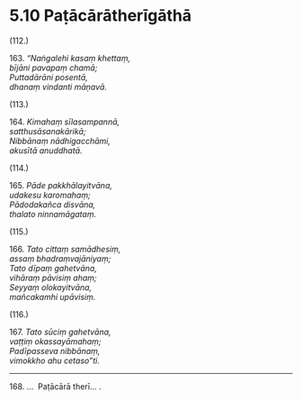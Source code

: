 # 5.10 Paṭācārātherīgāthā

(112.)

163\. _“Naṅgalehi kasaṃ khettaṃ,_  
_bījāni pavapaṃ chamā;_  
_Puttadārāni posentā,_  
_dhanaṃ vindanti māṇavā._  

(113.)

164\. _Kimahaṃ sīlasampannā,_  
_satthusāsanakārikā;_  
_Nibbānaṃ nādhigacchāmi,_  
_akusītā anuddhatā._  

(114.)

165\. _Pāde pakkhālayitvāna,_  
_udakesu karomahaṃ;_  
_Pādodakañca disvāna,_  
_thalato ninnamāgataṃ._  

(115.)

166\. _Tato cittaṃ samādhesiṃ,_  
_assaṃ bhadraṃvajāniyaṃ;_  
_Tato dīpaṃ gahetvāna,_  
_vihāraṃ pāvisiṃ ahaṃ;_  
_Seyyaṃ olokayitvāna,_  
_mañcakamhi upāvisiṃ._  

(116.)

167\. _Tato sūciṃ gahetvāna,_  
_vaṭṭiṃ okassayāmahaṃ;_  
_Padīpasseva nibbānaṃ,_  
_vimokkho ahu cetaso”ti._  

---

168\. …  Paṭācārā therī… .
